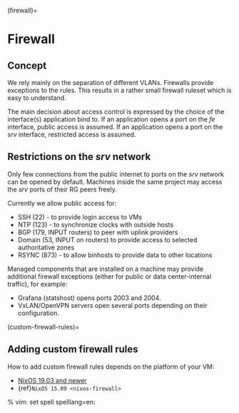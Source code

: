(firewall)=

# Firewall

## Concept

We rely mainly on the separation of different VLANs. Firewalls provide
exceptions to the rules. This results in a rather small firewall ruleset which
is easy to understand.

The main decision about access control is expressed by the choice of the
interface(s) application bind to. If an application opens a port on the *fe*
interface, public access is assumed. If an application opens a port on the *srv*
interface, restricted access is assumed.

## Restrictions on the *srv* network

Only few connections from the public internet to ports on the *srv* network
can be opened by default. Machines inside the same project may access the
*srv* ports of their RG peers freely.

Currently we allow public access for:

- SSH (22) - to provide login access to VMs
- NTP (123) - to synchronize clocks with outside hosts
- BGP (179, INPUT routers) to peer with uplink providers
- Domain (53, INPUT on routers) to provide access to selected authoritative zones
- RSYNC (873) - to allow binhosts to provide data to other locations

Managed components that are installed on a machine may provide additional
firewall exceptions (either for public or data center-internal traffic), for
example:

- Grafana (statshost) opens ports 2003 and 2004.
- VxLAN/OpenVPN servers open several ports depending on their configuration.

(custom-firewall-rules)=

## Adding custom firewall rules

How to add custom firewall rules depends on the platform of your VM:

- [NixOS 19.03 and newer](/roles/current/firewall.html)
- {ref}`NixOS 15.09 <nixos-firewall>`

% vim: set spell spelllang=en:
